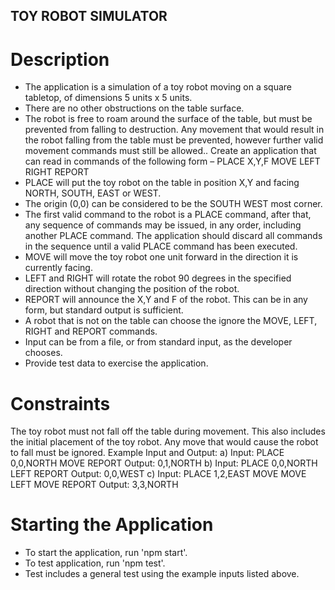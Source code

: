 ## TOY ROBOT SIMULATOR

# Description

- The application is a simulation of a toy robot moving on a square tabletop, of dimensions 5 units x 5 units.
- There are no other obstructions on the table surface.
- The robot is free to roam around the surface of the table, but must be prevented from falling to destruction. Any movement that would result in the robot falling from the table must be prevented, however further valid movement commands must still be allowed.. Create an application that can read in commands of the following form –
PLACE X,Y,F
MOVE
LEFT
RIGHT
REPORT
 
- PLACE will put the toy robot on the table in position X,Y and facing NORTH, SOUTH, EAST or WEST.
- The origin (0,0) can be considered to be the SOUTH WEST most corner.
- The first valid command to the robot is a PLACE command, after that, any sequence of commands may be issued, in any order, including another PLACE command. The application should discard all commands in the sequence until a valid PLACE command has been executed.
- MOVE will move the toy robot one unit forward in the direction it is currently facing.
- LEFT and RIGHT will rotate the robot 90 degrees in the specified direction without changing the position of the robot.
- REPORT will announce the X,Y and F of the robot. This can be in any form, but standard output is sufficient.
- A robot that is not on the table can choose the ignore the MOVE, LEFT, RIGHT and REPORT commands.
- Input can be from a file, or from standard input, as the developer chooses.
- Provide test data to exercise the application.

# Constraints

The toy robot must not fall off the table during movement. This also includes the initial placement of the toy robot.
Any move that would cause the robot to fall must be ignored.
Example Input and Output:
a) Input:
PLACE 0,0,NORTH
MOVE
REPORT
Output: 0,1,NORTH
b) Input:
PLACE 0,0,NORTH
LEFT
REPORT
Output: 0,0,WEST
c) Input:
PLACE 1,2,EAST
MOVE
MOVE
LEFT
MOVE
REPORT
Output: 3,3,NORTH

# Starting the Application
- To start the application, run 'npm start'.
- To test application, run 'npm test'.
- Test includes a general test using the example inputs listed above.
